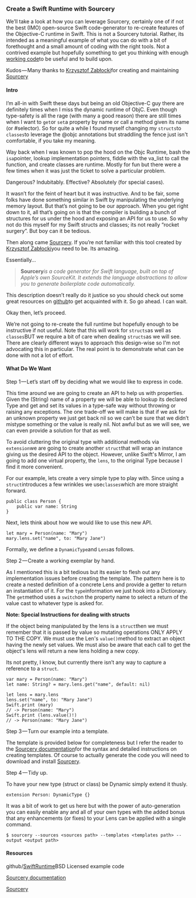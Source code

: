 ### Create a Swift Runtime with Sourcery

We’ll take a look at how you can leverage Sourcery, certainly one of if not the best (IMO) open-source Swift code-generator to re-create features of the Objective-C runtime in Swift. This is not a Sourcery tutorial. Rather, its intended as a meaningful example of what you can do with a bit of forethought and a small amount of coding with the right tools. Not a contrived example but hopefully something to get you thinking with enough [working code](https://github.com/wildthink/SwiftRuntime)to be useful and to build upon.

Kudos — Many thanks to [Krzysztof Zabłocki](http://merowing.info/)for creating and maintaining [Sourcery](https://github.com/krzysztofzablocki/Sourcery)

#### Intro

I’m all-in with Swift these days but being an old Objective-C guy there are definitely times when I miss the dynamic runtime of ObjC. Even though type-safety is all the rage (with many a good reason) there are still times when I want to `get`or `set`a property by name or call a method given its name (or #selector). So for quite a while I found myself changing my `structs`to `classes`to leverage the @objc annotations but straddling the fence just isn't comfortable, if you take my meaning.

Way back when I was known to pop the hood on the Objc Runtime, bash the `isa`pointer, lookup implementation pointers, fiddle with the va_list to call the function, and create classes are runtime. Mostly for fun but there were a few times when it was just the ticket to solve a particular problem.

Dangerous? Indubitably. Effective? Absolutely (for special cases).

It wasn’t for the feint of heart but it was instructive. And to be fair, some folks have done something similar in Swift by manipulating the underlying memory layout. But that’s not going to be our approach. When you get right down to it, all that’s going on is that the compiler is building a bunch of structures for us under the hood and exposing an API for us to use. So why not do this myself for my Swift structs and classes; its not really “rocket surgery”. But boy can it be tedious.

Then along came [Sourcery](https://github.com/krzysztofzablocki/Sourcery). If you’re not familiar with this tool created by [Krzysztof Zabłocki](http://merowing.info/)you need to be. Its amazing.

Essentially…

> **Sourcery***is a code generator for Swift language, built on top of Apple’s own SourceKit. It extends the language abstractions to allow you to generate boilerplate code automatically.*

This description doesn’t really do it justice so you should check out some great resources on [github](https://github.com/krzysztofzablocki/Sourcery)to get acquainted with it. So go ahead. I can wait.

Okay then, let’s proceed.

We’re not going to re-create the full runtime but hopefully enough to be instructive if not useful. Note that this will work for `structs`as well as `classes`BUT we require a bit of care when dealing `structs`as we will see. There are clearly different ways to approach this design-wise so I'm not advocating this in particular. The real point is to demonstrate what can be done with not a lot of effort.

#### What Do We Want

Step 1 — Let’s start off by deciding what we would like to express in code.

This time around we are going to create an API to help us with properties. Given the (String) name of a property we will be able to lookup its declared Type and get and set its values in a type-safe way without throwing or raising any exceptions. The one trade-off we will make is that if we ask for an unknown property we just get back nil so we can’t be sure that we didn’t mistype something or the value is really nil. Not awful but as we will see, we can even provide a solution for that as well.

To avoid cluttering the original type with additional methods via `extension`we are going to create another `struct`that will wrap an instance giving us the desired API to the object. However, unlike Swift's Mirror, I am going to add one virtual property, the `lens`, to the original Type because I find it more convenient.

For our example, lets create a very simple type to play with. Since using a `struct`introduces a few wrinkles we use`classes`which are more straight forward.

```
public class Person {
    public var name: String
}
```

Next, lets think about how we would like to use this new API.

```
let mary = Person(name: "Mary")
mary.lens.set("name", to: "Mary Jane")
```

Formally, we define a `DynamicType`and `Lens`as follows.

Step 2 — Create a working exemplar by hand.

As I mentioned this is a bit tedious but its easier to flesh out any implementation issues before creating the template. The pattern here is to create a nested definition of a concrete Lens and provide a getter to return an instantiation of it. For the `type`information we just hook into a Dictionary. The `get`method uses a `switch`on the property name to select a return of the value cast to whatever type is asked for.

**Note: Special Instructions for dealing with structs**

If the object being manipulated by the lens is a `struct`then we must remember that it is passed by value so mutating operations ONLY APPLY TO THE COPY. We must use the Len's `value()`method to extract an object having the newly set values. We must also be aware that each call to get the object's lens will return a new lens holding a new copy.

Its not pretty, I know, but currently there isn’t any way to capture a reference to a `struct`.

```
var mary = Person(name: "Mary")
let name: String? = mary.lens.get("name", default: nil)

let lens = mary.lens
lens.set("name", to: "Mary Jane")
Swift.print (mary)
// -> Person(name: "Mary")
Swift.print (lens.value()!) 
// -> Person(name: "Mary Jane")
```

Step 3 — Turn our example into a template.

The template is provided below for completeness but I refer the reader to the [Sourcery documentation](https://cdn.rawgit.com/krzysztofzablocki/Sourcery/master/docs/index.html)for the syntax and detailed instructions on creating templates. Of course to actually generate the code you will need to download and install [Sourcery](https://github.com/krzysztofzablocki/Sourcery).

Step 4 — Tidy up.

To have your new type (struct or class) be Dynamic simply extend it thusly.

```
extension Person: DynamicType {}
```

It was a bit of work to get us here but with the power of auto-generation you can easily enable any and all of your own types with the added bonus that any enhancements (or fixes) to your Lens can be applied with a single command.

```
$ sourcery --sources <sources path> --templates <templates path> --output <output path>
```

#### Resources

github/[SwiftRuntime](https://github.com/wildthink/SwiftRuntime)BSD Licensed example code

[Sourcery documentation](https://cdn.rawgit.com/krzysztofzablocki/Sourcery/master/docs/index.html)

[Sourcery](https://github.com/krzysztofzablocki/Sourcery)